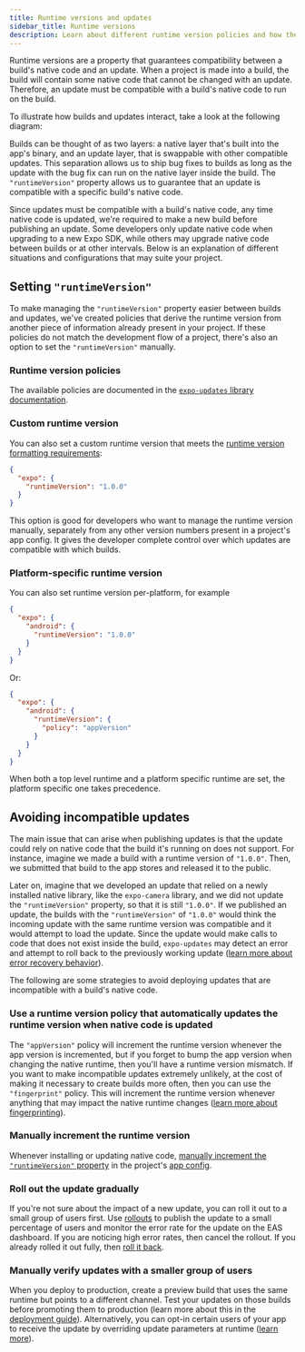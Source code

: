 ```yaml
---
title: Runtime versions and updates
sidebar_title: Runtime versions
description: Learn about different runtime version policies and how they may suit your project.
---
```


Runtime versions are a property that guarantees compatibility between a build's native code and an update. When a project is made into a build, the build will contain some native code that cannot be changed with an update. Therefore, an update must be compatible with a build's native code to run on the build.

To illustrate how builds and updates interact, take a look at the following diagram:

Builds can be thought of as two layers: a native layer that's built into the app's binary, and an update layer, that is swappable with other compatible updates. This separation allows us to ship bug fixes to builds as long as the update with the bug fix can run on the native layer inside the build. The `"runtimeVersion"` property allows us to guarantee that an update is compatible with a specific build's native code.

Since updates must be compatible with a build's native code, any time native code is updated, we're required to make a new build before publishing an update. Some developers only update native code when upgrading to a new Expo SDK, while others may upgrade native code between builds or at other intervals. Below is an explanation of different situations and configurations that may suite your project.

## Setting `"runtimeVersion"`

To make managing the `"runtimeVersion"` property easier between builds and updates, we've created policies that derive the runtime version from another piece of information already present in your project. If these policies do not match the development flow of a project, there's also an option to set the `"runtimeVersion"` manually.

### Runtime version policies

The available policies are documented in the [`expo-updates` library documentation](/versions/latest/sdk/updates/#automatic-configuration-using-runtime-version-policies).

### Custom runtime version

You can also set a custom runtime version that meets the [runtime version formatting requirements](/versions/latest/config/app/#runtimeversion):

```json
{
  "expo": {
    "runtimeVersion": "1.0.0"
  }
}
```

This option is good for developers who want to manage the runtime version manually, separately from any other version numbers present in a project's app config. It gives the developer complete control over which updates are compatible with which builds.

### Platform-specific runtime version

You can also set runtime version per-platform, for example

```json
{
  "expo": {
    "android": {
      "runtimeVersion": "1.0.0"
    }
  }
}
```

Or:

```json
{
  "expo": {
    "android": {
      "runtimeVersion": {
        "policy": "appVersion"
      }
    }
  }
}
```

When both a top level runtime and a platform specific runtime are set, the platform specific one takes precedence.

## Avoiding incompatible updates

The main issue that can arise when publishing updates is that the update could rely on native code that the build it's running on does not support. For instance, imagine we made a build with a runtime version of `"1.0.0"`. Then, we submitted that build to the app stores and released it to the public.

Later on, imagine that we developed an update that relied on a newly installed native library, like the `expo-camera` library, and we did not update the `"runtimeVersion"` property, so that it is still `"1.0.0"`. If we published an update, the builds with the `"runtimeVersion"` of `"1.0.0"` would think the incoming update with the same runtime version was compatible and it would attempt to load the update. Since the update would make calls to code that does not exist inside the build, `expo-updates` may detect an error and attempt to roll back to the previously working update ([learn more about error recovery behavior](/eas-update/error-recovery/)).

The following are some strategies to avoid deploying updates that are incompatible with a build's native code.

### Use a runtime version policy that automatically updates the runtime version when native code is updated

The `"appVersion"` policy will increment the runtime version whenever the app version is incremented, but if you forget to bump the app version when changing the native runtime, then you'll have a runtime version mismatch. If you want to make incompatible updates extremely unlikely, at the cost of making it necessary to create builds more often, then you can use the `"fingerprint"` policy. This will increment the runtime version whenever anything that may impact the native runtime changes ([learn more about fingerprinting](/versions/latest/sdk/fingerprint/)).

### Manually increment the runtime version

Whenever installing or updating native code, [manually increment the `"runtimeVersion"` property](/eas-update/runtime-versions/#custom-runtime-version) in the project's [app config](/workflow/configuration/).

### Roll out the update gradually

If you're not sure about the impact of a new update, you can roll it out to a small group of users first. Use [rollouts](/eas-update/rollouts/) to publish the update to a small percentage of users and monitor the error rate for the update on the EAS dashboard. If you are noticing high error rates, then cancel the rollout. If you already rolled it out fully, then [roll it back](/eas-update/rollbacks/).

### Manually verify updates with a smaller group of users

When you deploy to production, create a preview build that uses the same runtime but points to a different channel. Test your updates on those builds before promoting them to production (learn more about this in the [deployment guide](/eas-update/deployment/#deploying-previews)). Alternatively, you can opt-in certain users of your app to receive the update by overriding update parameters at runtime ([learn more](/eas-update/override/)).